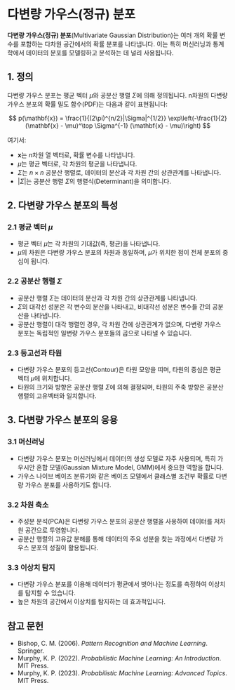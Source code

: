 # 다변량 가우스(정규) 분포

**다변량 가우스(정규) 분포**(Multivariate Gaussian Distribution)는 여러 개의 확률 변수를 포함하는 다차원 공간에서의 확률 분포를 나타냅니다. 이는 특히 머신러닝과 통계학에서 데이터의 분포를 모델링하고 분석하는 데 널리 사용됩니다.

## 1. 정의

다변량 가우스 분포는 평균 벡터 $\mu$와 공분산 행렬 $\Sigma$에 의해 정의됩니다. n차원의 다변량 가우스 분포의 확률 밀도 함수(PDF)는 다음과 같이 표현됩니다:

$$
p(\mathbf{x}) = \frac{1}{(2\pi)^{n/2}|\Sigma|^{1/2}} \exp\left(-\frac{1}{2}(\mathbf{x} - \mu)^\top \Sigma^{-1} (\mathbf{x} - \mu)\right)
$$

여기서:
- $\mathbf{x}$는 $n$차원 열 벡터로, 확률 변수를 나타냅니다.
- $\mu$는 평균 벡터로, 각 차원의 평균을 나타냅니다.
- $\Sigma$는 $n \times n$ 공분산 행렬로, 데이터의 분산과 각 차원 간의 상관관계를 나타냅니다.
- $|\Sigma|$는 공분산 행렬 $\Sigma$의 행렬식(Determinant)을 의미합니다.

## 2. 다변량 가우스 분포의 특성

### 2.1 평균 벡터 $\mu$
- 평균 벡터 $\mu$는 각 차원의 기대값(즉, 평균)을 나타냅니다.
- $\mu$의 차원은 다변량 가우스 분포의 차원과 동일하며, $\mu$가 위치한 점이 전체 분포의 중심이 됩니다.

### 2.2 공분산 행렬 $\Sigma$
- 공분산 행렬 $\Sigma$는 데이터의 분산과 각 차원 간의 상관관계를 나타냅니다.
- $\Sigma$의 대각선 성분은 각 변수의 분산을 나타내고, 비대각선 성분은 변수들 간의 공분산을 나타냅니다.
- 공분산 행렬이 대각 행렬인 경우, 각 차원 간에 상관관계가 없으며, 다변량 가우스 분포는 독립적인 일변량 가우스 분포들의 곱으로 나타낼 수 있습니다.

### 2.3 등고선과 타원
- 다변량 가우스 분포의 등고선(Contour)은 타원 모양을 띠며, 타원의 중심은 평균 벡터 $\mu$에 위치합니다.
- 타원의 크기와 방향은 공분산 행렬 $\Sigma$에 의해 결정되며, 타원의 주축 방향은 공분산 행렬의 고유벡터와 일치합니다.

## 3. 다변량 가우스 분포의 응용

### 3.1 머신러닝
- 다변량 가우스 분포는 머신러닝에서 데이터의 생성 모델로 자주 사용되며, 특히 가우시안 혼합 모델(Gaussian Mixture Model, GMM)에서 중요한 역할을 합니다.
- 가우스 나이브 베이즈 분류기와 같은 베이즈 모델에서 클래스별 조건부 확률로 다변량 가우스 분포를 사용하기도 합니다.

### 3.2 차원 축소
- 주성분 분석(PCA)은 다변량 가우스 분포의 공분산 행렬을 사용하여 데이터를 저차원 공간으로 투영합니다.
- 공분산 행렬의 고유값 분해를 통해 데이터의 주요 성분을 찾는 과정에서 다변량 가우스 분포의 성질이 활용됩니다.

### 3.3 이상치 탐지
- 다변량 가우스 분포를 이용해 데이터가 평균에서 벗어나는 정도를 측정하여 이상치를 탐지할 수 있습니다.
- 높은 차원의 공간에서 이상치를 탐지하는 데 효과적입니다.

## 참고 문헌
- Bishop, C. M. (2006). *Pattern Recognition and Machine Learning*. Springer.
- Murphy, K. P. (2022). *Probabilistic Machine Learning: An Introduction*. MIT Press.
- Murphy, K. P. (2023). *Probabilistic Machine Learning: Advanced Topics*. MIT Press.
